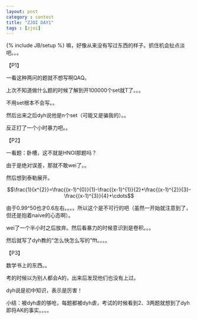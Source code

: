 ```yaml
---
layout: post
category : contest
title: "ZJOI DAY1"
tags : [zjoi]
---
```

{% include JB/setup %}
嘛，好像从来没有写过东西的样子。抓住机会扯点淡吧。。。

【P1】

一看这种两问的题就不想写啊QAQ。

上次不知道做什么题的时候了解到开100000个set就T了。。。

不用set根本不会写。。

然后出来之后dyh说他是n个set（可能又是骗我的）。。

反正打了一个小时暴力吧。。

【P2】

一看题：卧槽，这不就是HNOI那题吗？

由于是绝对误差，那就不敢wei了。。

然后想到泰勒展开。

$$\frac{1}{x^{2}}=\frac{(x-1)^{0}}{1}-\frac{(x-1)^{1}}{2}+\frac{(x-1)^{2}}{3}-\frac{(x-1)^{3}}{4}+\cdots$$

由于0.99^50也才0.6左右。。。。所以这个是不可行的吧（虽然一开始就注意到了，但还是抱着naive的心态啊）。

wei了一个半小时之后放弃。然后看暴力的时候意识到是卷积。。。

然后就写了dyh教的“怎么快怎么写的”fft。。。。

【P3】

数学书上的东西。。

考的时候以为别人都会A的，出来后发现他们也没有上过。

dyh说是初中知识，表示是厉害！

 
 
 
 
小结：被dyh虐的够呛，每题都被dyh虐，考试的时候看到2、3两题就想到了dyh即将AK的事实。。。。